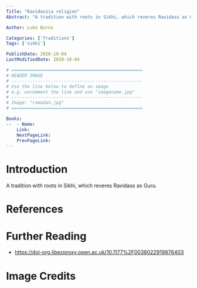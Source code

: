 ```yaml
---
Title: "Ravidassia religion"
Abstract: "A tradition with roots in Sikhi, which reveres Ravidass as Guru."

Author: Luke Burns

Categories: ['Traditions']
Tags: ['sikhi']

PublishDate: 2020-10-04
LastModifiedDate: 2020-10-04

# ==================================================
# HEADER IMAGE
# --------------------------------------------------
# Use the line below to define an image
# e.g. uncomment the line and use "imagename.jpg"
# --------------------------------------------------
# Image: "ramadan.jpg"
# ==================================================

Books:
--  - Name: 
    Link: 
    NextPageLink:
    PrevPageLink:
---
```

# Introduction
A tradition with roots in Sikhi, which reveres Ravidass as Guru.

# References

# Further Reading
* https://doi-org.libezproxy.open.ac.uk/10.1177%2F0038022919876403

# Image Credits
